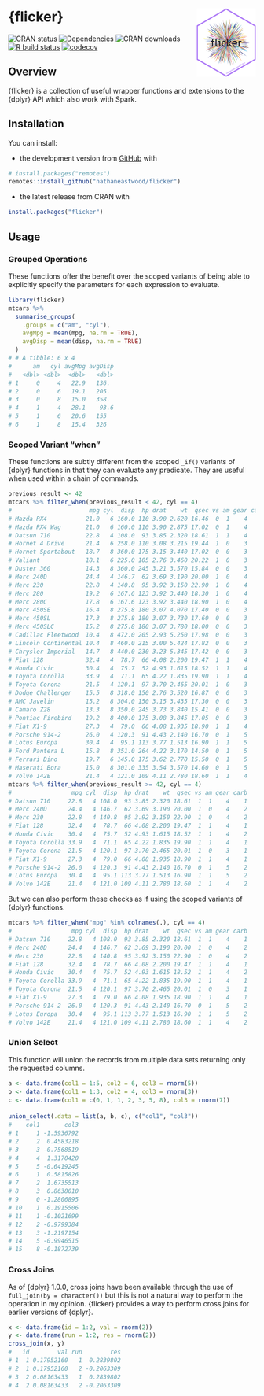 <!-- README.md is generated from README.Rmd. Please edit that file -->

{flicker} <a href='https://nathaneastwood.github.io/flicker/'><img src='man/figures/logo.png' align="right" height="139" /></a>
===============================================================================================================================

[![CRAN
status](https://www.r-pkg.org/badges/version/flicker)](https://cran.r-project.org/package=flicker)
[![Dependencies](https://tinyverse.netlify.com/badge/flicker)](https://cran.r-project.org/package=flicker)
![CRAN downloads](https://cranlogs.r-pkg.org/badges/flicker) [![R build
status](https://github.com/nathaneastwood/flicker/workflows/R-CMD-check/badge.svg)](https://github.com/nathaneastwood/flicker/actions?workflow=R-CMD-check)
[![codecov](https://codecov.io/gh/nathaneastwood/flicker/branch/master/graph/badge.svg?token=4BAJ9EB25K)](https://codecov.io/gh/nathaneastwood/flicker)

Overview
--------

{flicker} is a collection of useful wrapper functions and extensions to
the {dplyr} API which also work with Spark.

Installation
------------

You can install:

-   the development version from
    [GitHub](https://github.com/nathaneastwood/flicker) with

``` r
# install.packages("remotes")
remotes::install_github("nathaneastwood/flicker")
```

-   the latest release from CRAN with

``` r
install.packages("flicker")
```

Usage
-----

### Grouped Operations

These functions offer the benefit over the scoped variants of being able
to explicitly specify the parameters for each expression to evaluate.

``` r
library(flicker)
mtcars %>%
  summarise_groups(
    .groups = c("am", "cyl"),
    avgMpg = mean(mpg, na.rm = TRUE),
    avgDisp = mean(disp, na.rm = TRUE)
  )
# # A tibble: 6 x 4
#      am   cyl avgMpg avgDisp
#   <dbl> <dbl>  <dbl>   <dbl>
# 1     0     4   22.9   136. 
# 2     0     6   19.1   205. 
# 3     0     8   15.0   358. 
# 4     1     4   28.1    93.6
# 5     1     6   20.6   155  
# 6     1     8   15.4   326
```

### Scoped Variant “when”

These functions are subtly different from the scoped `_if()` variants of
{dplyr} functions in that they can evaluate any predicate. They are
useful when used within a chain of commands.

``` r
previous_result <- 42
mtcars %>% filter_when(previous_result < 42, cyl == 4)
#                      mpg cyl  disp  hp drat    wt  qsec vs am gear carb
# Mazda RX4           21.0   6 160.0 110 3.90 2.620 16.46  0  1    4    4
# Mazda RX4 Wag       21.0   6 160.0 110 3.90 2.875 17.02  0  1    4    4
# Datsun 710          22.8   4 108.0  93 3.85 2.320 18.61  1  1    4    1
# Hornet 4 Drive      21.4   6 258.0 110 3.08 3.215 19.44  1  0    3    1
# Hornet Sportabout   18.7   8 360.0 175 3.15 3.440 17.02  0  0    3    2
# Valiant             18.1   6 225.0 105 2.76 3.460 20.22  1  0    3    1
# Duster 360          14.3   8 360.0 245 3.21 3.570 15.84  0  0    3    4
# Merc 240D           24.4   4 146.7  62 3.69 3.190 20.00  1  0    4    2
# Merc 230            22.8   4 140.8  95 3.92 3.150 22.90  1  0    4    2
# Merc 280            19.2   6 167.6 123 3.92 3.440 18.30  1  0    4    4
# Merc 280C           17.8   6 167.6 123 3.92 3.440 18.90  1  0    4    4
# Merc 450SE          16.4   8 275.8 180 3.07 4.070 17.40  0  0    3    3
# Merc 450SL          17.3   8 275.8 180 3.07 3.730 17.60  0  0    3    3
# Merc 450SLC         15.2   8 275.8 180 3.07 3.780 18.00  0  0    3    3
# Cadillac Fleetwood  10.4   8 472.0 205 2.93 5.250 17.98  0  0    3    4
# Lincoln Continental 10.4   8 460.0 215 3.00 5.424 17.82  0  0    3    4
# Chrysler Imperial   14.7   8 440.0 230 3.23 5.345 17.42  0  0    3    4
# Fiat 128            32.4   4  78.7  66 4.08 2.200 19.47  1  1    4    1
# Honda Civic         30.4   4  75.7  52 4.93 1.615 18.52  1  1    4    2
# Toyota Corolla      33.9   4  71.1  65 4.22 1.835 19.90  1  1    4    1
# Toyota Corona       21.5   4 120.1  97 3.70 2.465 20.01  1  0    3    1
# Dodge Challenger    15.5   8 318.0 150 2.76 3.520 16.87  0  0    3    2
# AMC Javelin         15.2   8 304.0 150 3.15 3.435 17.30  0  0    3    2
# Camaro Z28          13.3   8 350.0 245 3.73 3.840 15.41  0  0    3    4
# Pontiac Firebird    19.2   8 400.0 175 3.08 3.845 17.05  0  0    3    2
# Fiat X1-9           27.3   4  79.0  66 4.08 1.935 18.90  1  1    4    1
# Porsche 914-2       26.0   4 120.3  91 4.43 2.140 16.70  0  1    5    2
# Lotus Europa        30.4   4  95.1 113 3.77 1.513 16.90  1  1    5    2
# Ford Pantera L      15.8   8 351.0 264 4.22 3.170 14.50  0  1    5    4
# Ferrari Dino        19.7   6 145.0 175 3.62 2.770 15.50  0  1    5    6
# Maserati Bora       15.0   8 301.0 335 3.54 3.570 14.60  0  1    5    8
# Volvo 142E          21.4   4 121.0 109 4.11 2.780 18.60  1  1    4    2
mtcars %>% filter_when(previous_result >= 42, cyl == 4)
#                 mpg cyl  disp  hp drat    wt  qsec vs am gear carb
# Datsun 710     22.8   4 108.0  93 3.85 2.320 18.61  1  1    4    1
# Merc 240D      24.4   4 146.7  62 3.69 3.190 20.00  1  0    4    2
# Merc 230       22.8   4 140.8  95 3.92 3.150 22.90  1  0    4    2
# Fiat 128       32.4   4  78.7  66 4.08 2.200 19.47  1  1    4    1
# Honda Civic    30.4   4  75.7  52 4.93 1.615 18.52  1  1    4    2
# Toyota Corolla 33.9   4  71.1  65 4.22 1.835 19.90  1  1    4    1
# Toyota Corona  21.5   4 120.1  97 3.70 2.465 20.01  1  0    3    1
# Fiat X1-9      27.3   4  79.0  66 4.08 1.935 18.90  1  1    4    1
# Porsche 914-2  26.0   4 120.3  91 4.43 2.140 16.70  0  1    5    2
# Lotus Europa   30.4   4  95.1 113 3.77 1.513 16.90  1  1    5    2
# Volvo 142E     21.4   4 121.0 109 4.11 2.780 18.60  1  1    4    2
```

But we can also perform these checks as if using the scoped variants of
{dplyr} functions.

``` r
mtcars %>% filter_when("mpg" %in% colnames(.), cyl == 4)
#                 mpg cyl  disp  hp drat    wt  qsec vs am gear carb
# Datsun 710     22.8   4 108.0  93 3.85 2.320 18.61  1  1    4    1
# Merc 240D      24.4   4 146.7  62 3.69 3.190 20.00  1  0    4    2
# Merc 230       22.8   4 140.8  95 3.92 3.150 22.90  1  0    4    2
# Fiat 128       32.4   4  78.7  66 4.08 2.200 19.47  1  1    4    1
# Honda Civic    30.4   4  75.7  52 4.93 1.615 18.52  1  1    4    2
# Toyota Corolla 33.9   4  71.1  65 4.22 1.835 19.90  1  1    4    1
# Toyota Corona  21.5   4 120.1  97 3.70 2.465 20.01  1  0    3    1
# Fiat X1-9      27.3   4  79.0  66 4.08 1.935 18.90  1  1    4    1
# Porsche 914-2  26.0   4 120.3  91 4.43 2.140 16.70  0  1    5    2
# Lotus Europa   30.4   4  95.1 113 3.77 1.513 16.90  1  1    5    2
# Volvo 142E     21.4   4 121.0 109 4.11 2.780 18.60  1  1    4    2
```

### Union Select

This function will union the records from multiple data sets returning
only the requested columns.

``` r
a <- data.frame(col1 = 1:5, col2 = 6, col3 = rnorm(5))
b <- data.frame(col1 = 1:3, col2 = 4, col3 = rnorm(3))
c <- data.frame(col1 = c(0, 1, 1, 2, 3, 5, 8), col3 = rnorm(7))

union_select(.data = list(a, b, c), c("col1", "col3"))
#    col1       col3
# 1     1 -1.5936792
# 2     2  0.4583218
# 3     3 -0.7568519
# 4     4  1.3170420
# 5     5 -0.6419245
# 6     1  0.5815826
# 7     2  1.6735513
# 8     3  0.8638010
# 9     0 -1.2806895
# 10    1  0.1915506
# 11    1 -0.1021699
# 12    2 -0.9799384
# 13    3 -1.2197154
# 14    5 -0.9946515
# 15    8 -0.1872739
```

### Cross Joins

As of {dplyr} 1.0.0, cross joins have been available through the use of
`full_join(by = character())` but this is not a natural way to perform
the operation in my opinion. {flicker} provides a way to perform cross
joins for earlier versions of {dplyr}.

``` r
x <- data.frame(id = 1:2, val = rnorm(2))
y <- data.frame(run = 1:2, res = rnorm(2))
cross_join(x, y)
#   id        val run        res
# 1  1 0.17952160   1  0.2839802
# 2  1 0.17952160   2 -0.2063309
# 3  2 0.08163433   1  0.2839802
# 4  2 0.08163433   2 -0.2063309
```
